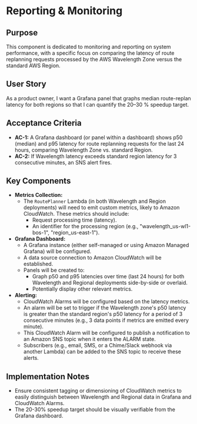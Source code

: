 # Reporting & Monitoring

## Purpose
This component is dedicated to monitoring and reporting on system performance, with a specific focus on comparing the latency of route replanning requests processed by the AWS Wavelength Zone versus the standard AWS Region.

## User Story
As a product owner, I want a Grafana panel that graphs median route-replan latency for both regions so that I can quantify the 20–30 % speedup target.

## Acceptance Criteria
-   **AC-1:** A Grafana dashboard (or panel within a dashboard) shows p50 (median) and p95 latency for route replanning requests for the last 24 hours, comparing Wavelength Zone vs. standard Region.
-   **AC-2:** If Wavelength latency exceeds standard region latency for 3 consecutive minutes, an SNS alert fires.

## Key Components
-   **Metrics Collection:**
    -   The `RoutePlanner` Lambda (in both Wavelength and Region deployments) will need to emit custom metrics, likely to Amazon CloudWatch. These metrics should include:
        -   Request processing time (latency).
        -   An identifier for the processing region (e.g., "wavelength_us-wl1-bos-1", "region_us-east-1").
-   **Grafana Dashboard:**
    -   A Grafana instance (either self-managed or using Amazon Managed Grafana) will be configured.
    -   A data source connection to Amazon CloudWatch will be established.
    -   Panels will be created to:
        -   Graph p50 and p95 latencies over time (last 24 hours) for both Wavelength and Regional deployments side-by-side or overlaid.
        -   Potentially display other relevant metrics.
-   **Alerting:**
    -   CloudWatch Alarms will be configured based on the latency metrics.
    -   An alarm will be set to trigger if the Wavelength zone's p50 latency is greater than the standard region's p50 latency for a period of 3 consecutive minutes (e.g., 3 data points if metrics are emitted every minute).
    -   This CloudWatch Alarm will be configured to publish a notification to an Amazon SNS topic when it enters the ALARM state.
    -   Subscribers (e.g., email, SMS, or a Chime/Slack webhook via another Lambda) can be added to the SNS topic to receive these alerts.

## Implementation Notes
-   Ensure consistent tagging or dimensioning of CloudWatch metrics to easily distinguish between Wavelength and Regional data in Grafana and CloudWatch Alarms.
-   The 20-30% speedup target should be visually verifiable from the Grafana dashboard.
